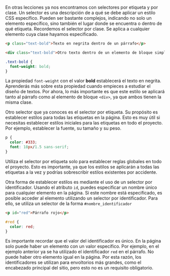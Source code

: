 En otras lecciones ya nos encontramos con selectores por etiqueta y por clase. Un selector es una descripción de a qué se debe aplicar un estilo CSS específico. Pueden ser bastante complejos, indicando no solo un elemento específico, sino también el lugar donde se encuentra o dentro de qué etiqueta. Recordemos el selector por clase. Se aplica a cualquier elemento cuya clase hayamos especificado.

```html
<p class="text-bold">Texto en negrita dentro de un párrafo</p>

<div class="text-bold">Otro texto dentro de un elemento de bloque simple. Como también tiene la clase text-bold, se mostrará en negrita</div>
```

```css
.text-bold {
  font-weight: bold;
}
```

La propiedad `font-weight` con el valor **bold** establecerá el texto en negrita. Aprenderás más sobre esta propiedad cuando empieces a estudiar el diseño de textos. Por ahora, lo más importante es que este estilo se aplicará tanto al párrafo como al elemento de bloque `<div>`, ya que ambos tienen la misma clase.

Otro selector que ya conoces es el selector por etiqueta. Su propósito es establecer estilos para todas las etiquetas en la página. Esto es muy útil si necesitas establecer estilos iniciales para las etiquetas en todo el proyecto. Por ejemplo, establecer la fuente, su tamaño y su peso.

```css
p {
  color: #333;
  font: 18px/1.5 sans-serif;
}
```

Utiliza el selector por etiqueta solo para establecer reglas globales en todo el proyecto. Esto es importante, ya que los estilos se aplicarán a todas las etiquetas a la vez y podrías sobrescribir estilos existentes por accidente.

Otra forma de establecer estilos es mediante el uso de un selector por identificador. Usando el atributo `id`, puedes especificar un nombre único para cualquier elemento en la página. Si este nombre está especificado, es posible acceder al elemento utilizando un selector por identificador. Para ello, se utiliza un selector de la forma `#nombre_identificador`

```html
<p id="red">Párrafo rojo</p>
```

```css
#red {
  color: red;
}
```

Es importante recordar que el valor del identificador es único. En la página solo puede haber un elemento con un valor específico. Por ejemplo, en el ejemplo anterior ya se ha utilizado el identificador `red` en el párrafo. No puede haber otro elemento igual en la página. Por esta razón, los identificadores se utilizan para envoltorios más grandes, como el encabezado principal del sitio, pero esto no es un requisito obligatorio.
